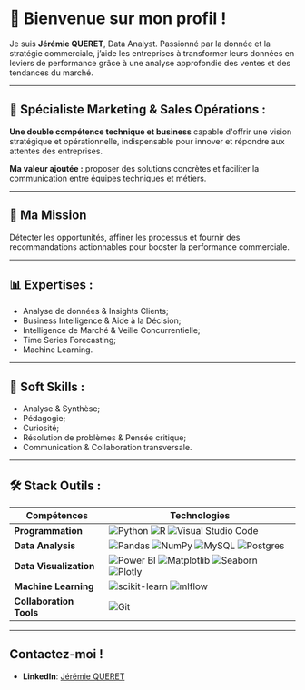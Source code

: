 # 👋 Bienvenue sur mon profil !

Je suis **Jérémie QUERET**, Data Analyst. 
Passionné par la donnée et la stratégie commerciale, j’aide les entreprises à transformer leurs données en leviers de performance grâce à une analyse approfondie des ventes et des tendances du marché. 

---

## 🏅 Spécialiste Marketing & Sales Opérations :
**Une double compétence technique et business** capable d'offrir une vision stratégique et opérationnelle, indispensable pour innover et répondre aux attentes des entreprises.

**Ma valeur ajoutée :** proposer des solutions concrètes et faciliter la communication entre équipes techniques et métiers.

---


## 🎯 Ma Mission
Détecter les opportunités, affiner les processus et fournir des recommandations actionnables pour booster la performance commerciale.

---

## 📊 Expertises : 
- Analyse de données & Insights Clients;
- Business Intelligence & Aide à la Décision;
- Intelligence de Marché & Veille Concurrentielle;
- Time Series Forecasting;
- Machine Learning.

---

## 🧠 Soft Skills : 
- Analyse & Synthèse; 
- Pédagogie; 
- Curiosité;
- Résolution de problèmes & Pensée critique;
- Communication & Collaboration transversale.

---

## 🛠️ Stack Outils :

| **Compétences**              | **Technologies** |
|-------------------------|----------------------------------------------------------------------------------------------------|
| **Programmation**       | ![Python](https://img.shields.io/badge/Python-3776AB?logo=python&logoColor=fff) ![R](https://img.shields.io/badge/R-%23276DC3.svg?logo=r&logoColor=white) ![Visual Studio Code](https://custom-icon-badges.demolab.com/badge/Visual%20Studio%20Code-0078d7.svg?logo=vsc&logoColor=white)
| **Data Analysis**       | ![Pandas](https://img.shields.io/badge/Pandas-150458?logo=pandas&logoColor=fff) ![NumPy](https://img.shields.io/badge/NumPy-4DABCF?logo=numpy&logoColor=fff) ![MySQL](https://img.shields.io/badge/MySQL-4479A1?logo=mysql&logoColor=fff) ![Postgres](https://img.shields.io/badge/Postgres-%23316192.svg?logo=postgresql&logoColor=white)
| **Data Visualization**  | ![Power BI](https://custom-icon-badges.demolab.com/badge/Power%20BI-F1C912?logo=power-bi&logoColor=fff) ![Matplotlib](https://custom-icon-badges.demolab.com/badge/Matplotlib-71D291?logo=matplotlib&logoColor=fff)  ![Seaborn](https://img.shields.io/badge/Seaborn-009688?style=flat&logo=python&logoColor=white) ![Plotly](https://img.shields.io/badge/Plotly-239120?style=flat&logo=plotly&logoColor=white)
| **Machine Learning**    | ![scikit-learn](https://img.shields.io/badge/ScikitLearn-F7931E?style=flat&logo=scikitlearn&logoColor=white) ![mlflow](https://img.shields.io/badge/-MLflow-0194E2?style=flat&logo=mlflow&logoColor=white)
| **Collaboration Tools**    | ![Git](https://img.shields.io/badge/Git-F05032?style=flat&logo=git&logoColor=white)

---

## Contactez-moi ! 

- **LinkedIn**: [Jérémie QUERET](https://www.linkedin.com/in/jeremiequeret/)
